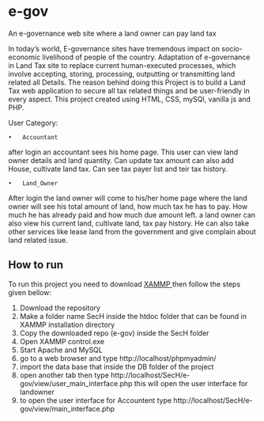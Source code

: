 # e-gov
An e-governance web site where a land owner can pay land tax


In today’s world, E-governance sites have tremendous impact on socio-economic livelihood of people of the country. Adaptation of e-governance in Land Tax site to replace current human-executed processes, which involve accepting, storing, processing, outputting or transmitting land related all Details. The reason behind doing this Project is to build a Land Tax web application to secure all tax related things and be user-friendly in every aspect.
This project created using HTML, CSS, mySQl, vanilla js and PHP. 

User Category:

    •	Accountant 

after login an accountant sees his home page. This user can view land owner details and land quantity. Can update tax amount can also add House, cultivate land tax. Can see tax payer list and teir tax history.

    •	Land_Owner 

After login the land owner will come to his/her home page where the land owner will see his total amount of land, how much tax he has to pay. How much he has already paid and how much due amount left.  a land owner can also view his current land, cultivate land, tax pay history. He can also take other services like lease land from the government and give complain about land related issue.  


## How to run
To run this project you need to download <a href="https://www.apachefriends.org/download.html"> XAMMP </a>then follow the steps given bellow:
1)	Download the repository
2)	Make a folder name SecH inside the htdoc folder that can be found in XAMMP installation directory
3)	Copy the downloaded repo (e-gov) inside the SecH folder
4)	Open XAMMP control.exe
5)	Start Apache and MySQL
6)	go to a web browser and type http://localhost/phpmyadmin/
7)	import the data base that inside the DB folder of the project
8)	open another tab then type http://localhost/SecH/e-gov/view/user_main_interface.php this will open the user interface for landowner
9)	to open the user interface for Accountent type http://localhost/SecH/e-gov/view/main_interface.php
